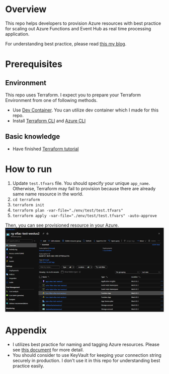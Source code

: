 # Overview
This repo helps developers to provision Azure resources with best practice for scaling out Azure Functions and Event Hub as real time processing application.

For understanding best practice, please read [this my blog](https://masayukiota.medium.com/scaling-out-azure-functions-with-event-hubs-effectively-2-55d143e2b793).

# Prerequisites
## Environment
This repo uses Terraform. I expect you to prepare your Terraform Environment from one of following methods.
- Use [Dev Container](https://code.visualstudio.com/docs/remote/containers). You can utilize dev container which I made for this repo.
- Install [Terraform CLI](https://www.terraform.io/docs/cli-index.html) and [Azure CLI](https://docs.microsoft.com/en-us/cli/azure/install-azure-cli)

## Basic knowledge
- Have finished [Terraform tutorial](https://learn.hashicorp.com/collections/terraform/azure-get-started)

# How to run 
1. Update `test.tfvars` file. You should specify your unique `app_name`. Otherwise, Terraform may fail to provision because there are already same name resource in the world. 
1. `cd terraform`
1. `terraform init`
1. `terraform plan -var-file="./env/test/test.tfvars"`
1. `terraform apply -var-file="./env/test/test.tfvars" -auto-approve`

Then, you can see provisioned resource in your Azure.
![Result](./documents/images/Result.PNG)

# Appendix
- I utilizes best practice for naming and tagging Azure resources. Please see [this document](https://docs.microsoft.com/en-us/azure/cloud-adoption-framework/ready/azure-best-practices/naming-and-tagging) for more detail.
- You should consider to use KeyVault for keeping your connection string securely in production. I don't use it in this repo for understanding best practice easily.